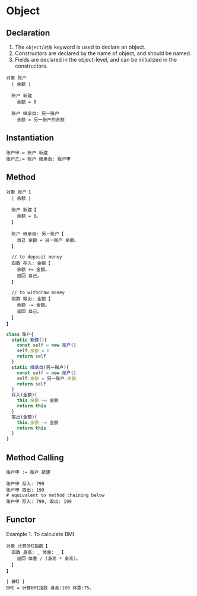 # Object

## Declaration

1. The `object`/`对象` keyword is used to declare an object.
2. Constructors are declared by the name of object, and should be named.
3. Fields are declared in the object-level, and can be initialized in the constructors.

```
对象 账户
  | 余额 |
  
  账户 新建
    余额 = 0
  
  账户 继承自: 另一账户
    余额 = 另一账户的余额
```

## Instantiation

```
账户甲:= 账户 新建
账户乙:= 账户 继承自: 账户甲
```

## Method

```
对象 账户【
  | 余额 |

  账户 新建【
    余额 = 0。
  】

  账户 继承自: 另一账户【
    自己 余额 = 另一账户 余额。
  】

  // to deposit money
  函数 存入: 金额【
    余额 += 金额。
    返回 自己。
  】
   
  // to withdraw money
  函数 取出: 金额【
    余额 -= 金额。
    返回 自己。
  】
】
```

```js
class 账户{
  static 新建(){
    const self = new 账户()
    self.余额 = 0
    return self
  }
  static 继承自(另一账户){
    const self = new 账户()
    self.余额 = 另一账户.余额
    return self
  }
  存入(金额){
    this.余额 += 金额
    return this
  }
  取出(金额){
    this.余额 -= 金额
    return this
  }
}
```

## Method Calling

```
账户甲 := 账户 新建

账户甲 存入: 799
账户甲 取出: 199
# equivalent to method chaining below
账户甲 存入: 799, 取出: 199
```

## Functor

Example 1. To calculate BMI.

```
对象 计算BMI指数【
  函数 身高: _ 体重: _【
    返回 体重 / (身高 * 身高)。
  】
】

| BMI |
BMI = 计算BMI指数 身高:180 体重:75。
```
